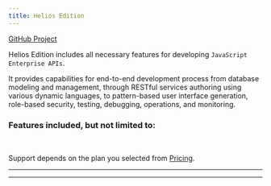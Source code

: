 ```yaml
---
title: Helios Edition
---
```


<div class="product-tag"><a href="https://github.com/codbex/codbex-helios" target="_blank">GitHub Project</a></div>

Helios Edition includes all necessary features for developing `JavaScript Enterprise APIs`.

It provides capabilities for end-to-end development process from database modeling and management, through RESTful services authoring using various dynamic languages, to pattern-based user interface generation, role-based security, testing, debugging, operations, and monitoring.

### Features included, but not limited to:



<br>

Support depends on the plan you selected from <a href="https://www.codbex.com/pricing/">Pricing</a>.

<hr>


<hr>
